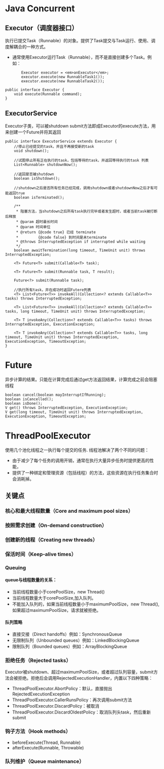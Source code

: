 # Java Concurrent
## Executor（调度器接口）
执行已提交Task（Runnable）的对象。提供了Task提交与Task运行、使用、调度解耦合的一种方式。
*  通常使用Executor运行Task（Runnable），而不是直接创建多个Task。例如：
    ```
        Executor executor = <em>anExecutor</em>;
        executor.execute(new RunnableTask1());
        executor.execute(new RunnableTask2());
    ```

```
public interface Executor {
    void execute(Runnable command);
}
```
    
## ExecutorService
Executor子类，可以被shutdown
submit方法即成Executor的execute方法，用来创建一个Future并将其返回

```
public interface ExecutorService extends Executor {
    //停止已经提交的task，并且不再接受新的task
    void shutdown();
    
    //试图停止所有正在执行的task，包括等待的task，并返回等待执行的task 列表
    List<Runnable> shutdownNow();
    
    //返回是否被shutdown
    boolean isShutdown();
    
    //shutdown之后是否所有任务已经完成，调用shutdown或者shutdownNow之后才有可能返回true
    boolean isTerminated();
    
    /**
     * 阻塞方法，当shutdown之后所有task执行完毕或者发生超时，或者当前task被打断后释放
     * @param 超时最长时间
     * @param 时间单位
     * @return {@code true} 已经 terminate
     *         {@code false} 到时间是未terminate
     * @throws InterruptedException if interrupted while waiting
     */
    boolean awaitTermination(long timeout, TimeUnit unit) throws InterruptedException;
    
    <T> Future<T> submit(Callable<T> task);
    
    <T> Future<T> submit(Runnable task, T result);
    
    Future<?> submit(Runnable task);
    
    //执行所有task，并在成功时返回Futere列表
    <T> List<Future<T>> invokeAll(Collection<? extends Callable<T>> tasks) throws InterruptedException;
    
    <T> List<Future<T>> invokeAll(Collection<? extends Callable<T>> tasks, long timeout, TimeUnit unit) throws InterruptedException;

    <T> T invokeAny(Collection<? extends Callable<T>> tasks) throws InterruptedException, ExecutionException;

    <T> T invokeAny(Collection<? extends Callable<T>> tasks, long timeout, TimeUnit unit) throws InterruptedException, ExecutionException, TimeoutException;
}
```

# Future
异步计算的结果。只能在计算完成后通过get方法返回结果，计算完成之前会阻塞线程

```
boolean cancel(boolean mayInterruptIfRunning);
boolean isCancelled();
boolean isDone();
V get() throws InterruptedException, ExecutionException;
V get(long timeout, TimeUnit unit) throws InterruptedException, ExecutionException, TimeoutException;
```

# ThreadPoolExecutor
使用几个池化线程之一执行每个提交的任务.
线程池解决了两个不同的问题：
* 由于减少了每个任务的调用开销，通常在执行大量异步任务时提供更高的性能，
* 提供了一种绑定和管理资源（包括线程）的方法，这些资源在执行任务集合时会消耗掉。

## 关键点
### 核心和最大线程数量（Core and maximum pool sizes）
### 按照需求创建（On-demand construction）
### 创建新的线程（Creating new threads）
### 保活时间（Keep-alive times）
### Queuing
#### queue与线程数量的关系：
* 当前线程数量小于corePoolSize，new Thread()
* 当前线程数量大于corePoolSize,加入队列。
* 不能加入队列的，如果当前线程数量小于maximumPoolSize，new Thread(),如果超过maximumPoolSize，请求就被拒绝。

#### 队列策略
* 直接交接（Direct handoffs）例如：SynchronousQueue
* 无限制队列（Unbounded queues）例如：LinkedBlockingQueue
* 限制队列（Bounded queues）例如：ArrayBlockingQueue

### 拒绝任务（Rejected tasks）
Executor被shutdown、超过maximumPoolSize，或者超过队列容量，submit方法会被拒绝。拒绝后会调用RejectedExecutionHandler，内置以下四种策略：
* ThreadPoolExecutor.AbortPolicy：默认，直接抛出RejectedExecutionException
* ThreadPoolExecutor.CallerRunsPolicy：再次调用submit方法
* ThreadPoolExecutor.DiscardPolicy：被取消
* ThreadPoolExecutor.DiscardOldestPolicy：取消队列头task，然后重新submit

### 钩子方法（Hook methods）
* beforeExecute(Thread, Runnable)
* afterExecute(Runnable, Throwable)

### 队列维护（Queue maintenance）
